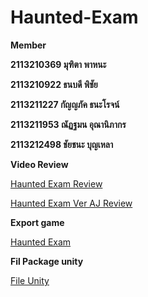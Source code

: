 # Haunted-Exam

**Member**

**2113210369 มุฑิตา พาหนะ**

**2113210922 ธนบดี พิชัย**

**2113211227 กัญญภัค ธนะโรจน์**

**2113211953 ณัฏฐมน อุณานิภากร**

**2113212498 ชัยชนะ บุญเหลา**

**Video Review**

[Haunted Exam Review](https://drive.google.com/file/d/1NH2HWc_6hxM1OwITN_Dzmd4Cw65Rbf3C/view?usp=sharing)

[Haunted Exam Ver AJ Review](https://drive.google.com/file/d/1jvKKUmKKSHjFbHGa_WXcrY7jJwI0mial/view?usp=sharing)

**Export game**

[Haunted Exam](https://drive.google.com/file/d/1S550KZCes5vMSIQ2S41VCX9hbrRGHCvH/view?usp=sharing)

**Fil Package unity**

[File Unity](https://drive.google.com/file/d/1ewIr1WiCkse0LqU00TnT4dpZoQ3qN_2s/view?usp=sharing)
